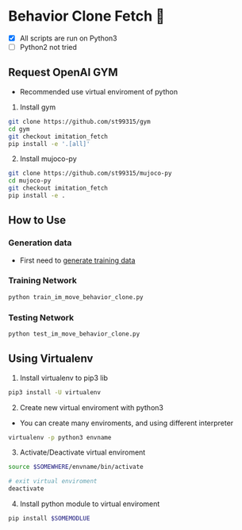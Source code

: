 # Behavior Clone Fetch :metal:

- [x] All scripts are run on Python3
- [ ] Python2 not tried

## Request OpenAI GYM
* Recommended use virtual enviroment of python

1. Install gym
```bash
git clone https://github.com/st99315/gym
cd gym
git checkout imitation_fetch
pip install -e '.[all]'
```

2. Install mujoco-py
```bash
git clone https://github.com/st99315/mujoco-py
cd mujoco-py
git checkout imitation_fetch
pip install -e .
```

## How to Use
### Generation data
* First need to [generate training data](./generation_data/README.md)

### Training Network
```bash
python train_im_move_behavior_clone.py
```

### Testing Network
```bash
python test_im_move_behavior_clone.py
```

## Using Virtualenv
1. Install virtualenv to pip3 lib
```bash
pip3 install -U virtualenv
```

2. Create new virtual enviroment with python3
* You can create many enviroments, and using different interpreter
```bash
virtualenv -p python3 envname
```

3. Activate/Deactivate virtual enviroment
```bash
source $SOMEWHERE/envname/bin/activate

# exit virtual enviroment
deactivate
```

4. Install python module to virtual enviroment
```bash
pip install $SOMEMODLUE
```
